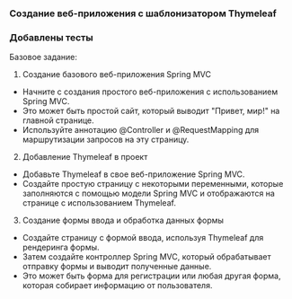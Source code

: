 ### Создание веб-приложения с шаблонизатором Thymeleaf
### Добавлены тесты

Базовое задание:
1. Создание базового веб-приложения Spring MVC
* Начните с создания простого веб-приложения с использованием Spring MVC. 
* Это может быть простой сайт, который выводит "Привет, мир!" на главной странице. 
* Используйте аннотацию @Controller и @RequestMapping для маршрутизации запросов на эту страницу.
2. Добавление Thymeleaf в проект 
* Добавьте Thymeleaf в свое веб-приложение Spring MVC. 
* Создайте простую страницу с некоторыми переменными, которые заполняются с помощью модели Spring MVC и отображаются на странице с использованием Thymeleaf.
3. Создание формы ввода и обработка данных формы
* Создайте страницу с формой ввода, используя Thymeleaf для рендеринга формы. 
* Затем создайте контроллер Spring MVC, который обрабатывает отправку формы и выводит полученные данные. 
* Это может быть форма для регистрации или любая другая форма, которая собирает информацию от пользователя.